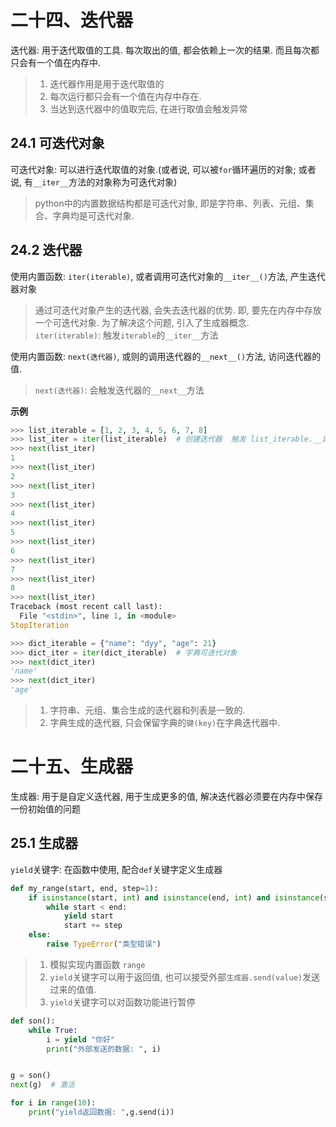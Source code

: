 # 二十四、迭代器
迭代器: 用于迭代取值的工具. 每次取出的值, 都会依赖上一次的结果. 而且每次都只会有一个值在内存中. 
> 1. 迭代器作用是用于迭代取值的
> 2. 每次运行都只会有一个值在内存中存在.
> 3. 当达到迭代器中的值取完后, 在进行取值会触发异常

## 24.1 可迭代对象
可迭代对象: 可以进行迭代取值的对象.(或者说, 可以被`for`循环遍历的对象; 或者说, 有`__iter__`方法的对象称为可迭代对象)
> python中的内置数据结构都是可迭代对象, 即是字符串、列表、元组、集合、字典均是可迭代对象. <br>

## 24.2 迭代器
使用内置函数: `iter(iterable)`, 或者调用可迭代对象的`__iter__()`方法, 产生迭代器对象
> 通过可迭代对象产生的迭代器, 会失去迭代器的优势. 即, 要先在内存中存放一个可迭代对象. 为了解决这个问题, 引入了生成器概念. <br>
> `iter(iterable)`: 触发`iterable`的`__iter__`方法

使用内置函数: `next(迭代器)`, 或则的调用迭代器的`__next__()`方法, 访问迭代器的值.
> `next(迭代器)`: 会触发迭代器的`__next__`方法

**示例**
```python
>>> list_iterable = [1, 2, 3, 4, 5, 6, 7, 8]
>>> list_iter = iter(list_iterable)  # 创建迭代器  触发 list_iterable.__iter__()
>>> next(list_iter)
1
>>> next(list_iter)
2
>>> next(list_iter)
3
>>> next(list_iter)
4
>>> next(list_iter)
5
>>> next(list_iter)
6
>>> next(list_iter)
7
>>> next(list_iter)
8
>>> next(list_iter)
Traceback (most recent call last):
  File "<stdin>", line 1, in <module>
StopIteration

>>> dict_iterable = {"name": "dyy", "age": 21}
>>> dict_iter = iter(dict_iterable)  # 字典可迭代对象
>>> next(dict_iter)
'name'
>>> next(dict_iter)
'age'
```
> 1. 字符串、元组、集合生成的迭代器和列表是一致的.
> 2. 字典生成的迭代器, 只会保留字典的`键(key)`在字典迭代器中.

# 二十五、生成器
生成器: 用于是自定义迭代器, 用于生成更多的值, 解决迭代器必须要在内存中保存一份初始值的问题

## 25.1 生成器

`yield`关键字: 在函数中使用, 配合`def`关键字定义生成器

```python
def my_range(start, end, step=1):
    if isinstance(start, int) and isinstance(end, int) and isinstance(step, int):
        while start < end:
            yield start
            start += step
    else:
        raise TypeError("类型错误")
```
> 1. 模拟实现内置函数 `range`
> 2. `yield`关键字可以用于返回值, 也可以接受外部`生成器.send(value)`发送过来的值值.
> 3. `yield`关键字可以对函数功能进行暂停

```python
def son():
    while True:
        i = yield "你好"
        print("外部发送的数据: ", i)


g = son()
next(g)  # 激活

for i in range(10):
    print("yield返回数据: ",g.send(i))
```


